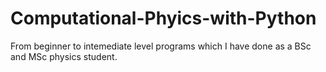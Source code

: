 # Computational-Phyics-with-Python
From beginner to intemediate level programs which I have done as a BSc and MSc physics student.


